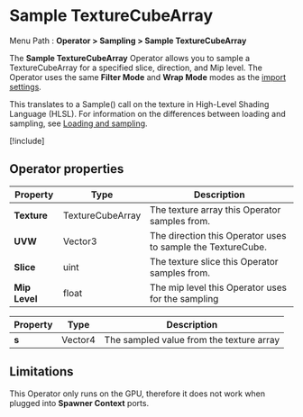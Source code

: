 # Sample TextureCubeArray

Menu Path : **Operator > Sampling > Sample TextureCubeArray**

The **Sample TextureCubeArray** Operator allows you to sample a TextureCubeArray for a specified slice, direction, and Mip level. The Operator uses the same **Filter Mode** and **Wrap Mode** modes as the [import settings](https://docs.unity3d.com/Manual/class-TextureImporter.html).

This translates to a Sample() call on the texture in High-Level Shading Language (HLSL). For information on the differences between loading and sampling, see [Loading and sampling](#loading-and-sampling).

[!include[](Snippets/Operator-LoadingAndSampling.md)]

## Operator properties

| **Property**  | **Type**         | **Description**                                             |
| ------------- | ---------------- | ----------------------------------------------------------- |
| **Texture**   | TextureCubeArray | The texture array this Operator samples from.               |
| **UVW**       | Vector3          | The direction this Operator uses to sample the TextureCube. |
| **Slice**     | uint             | The texture slice this Operator samples from.               |
| **Mip Level** | float            | The mip level this Operator uses for the sampling           |

| **Property** | **Type** | **Description**                          |
| ------------ | -------- | ---------------------------------------- |
| **s**        | Vector4  | The sampled value from the texture array |

## Limitations

This Operator only runs on the GPU, therefore it does not work when plugged into **Spawner Context** ports.
